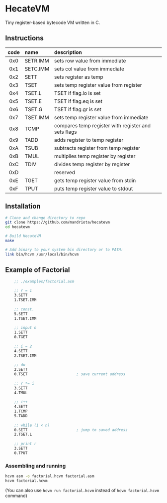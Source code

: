 # HecateVM
Tiny register-based bytecode VM written in C.

## Instructions
| code | name     | description                                               |
|:----:|:---------|:----------------------------------------------------------|
| 0x0  | SETR.IMM | sets row value from immediate                             |
| 0x1  | SETC.IMM | sets col value from immediate                             |
| 0x2  | SETT     | sets register as temp                                     |
| 0x3  | TSET     | sets temp register value from register                    |
| 0x4  | TSET.L   | TSET if flag.lo is set                                    |
| 0x5  | TSET.E   | TSET if flag.eq is set                                    |
| 0x6  | TSET.G   | TSET if flag.gr is set                                    |
| 0x7  | TSET.IMM | sets temp register value from immediate                   |
| 0x8  | TCMP     | compares temp register with register and sets flags       |
| 0x9  | TADD     | adds register to temp register                            |
| 0xA  | TSUB     | subtracts register from temp register                     |
| 0xB  | TMUL     | multiplies temp register by register                      |
| 0xC  | TDIV     | divides temp register by register                         |
| 0xD  |          | reserved                                                  |
| 0xE  | TGET     | gets temp register value from stdin                       |
| 0xF  | TPUT     | puts temp register value to stdout                        |

## Installation
```sh
# Clone and change directory to repo
git clone https://github.com/mandriota/hecatevm
cd hecatevm

# Build HecateVM
make

# Add binary to your system bin directory or to PATH:
link bin/hcvm /usr/local/bin/hcvm
```

## Example of Factorial
```asm
	;; ./examples/factorial.asm
	
	;; r = 1
	3.SETT
	1.TSET.IMM
	
	;; const.
	5.SETT
	1.TSET.IMM
	
	;; input n
	1.SETT
	0.TGET
	
	;; i = 2
	4.SETT
	2.TSET.IMM
	
	;; do
	2.SETT
	0.TSET						; save current address
	
	;; r *= i
	3.SETT
	4.TMUL
	
	;; i++
	4.SETT
	1.TCMP
	5.TADD
	
	;; while (i < n)
	0.SETT 						; jump to saved address
	2.TSET.L
	
	;; print r
	3.SETT
	0.TPUT
```

### Assembling and running
```sh
hcvm asm -o factorial.hcvm factorial.asm
hcvm factorial.hcvm
```
(You can also use `hcvm run factorial.hcvm` instead of `hcvm factorial.hcvm` command)

